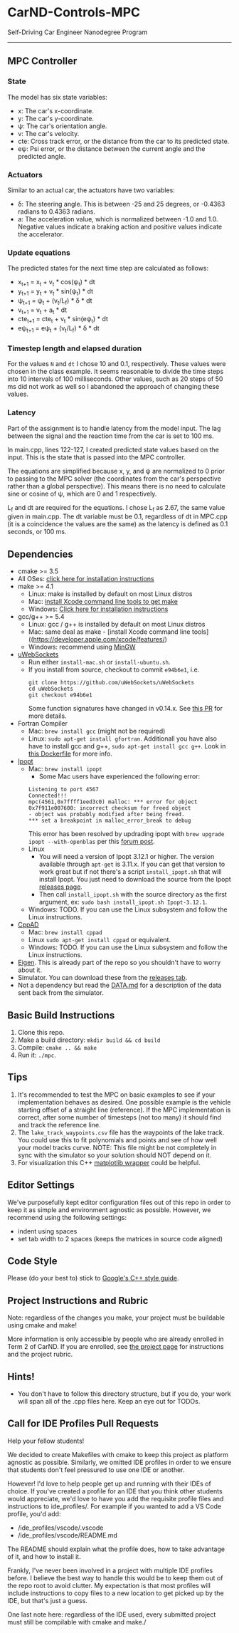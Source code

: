 # CarND-Controls-MPC
Self-Driving Car Engineer Nanodegree Program

---

## MPC Controller

### State

The model has six state variables:

- x: The car's x-coordinate.
- y: The car's y-coordinate.
- &psi;: The car's orientation angle.
- v: The car's velocity.
- cte: Cross track error, or the distance from the car to its predicted state.
- e&psi;: Psi error, or the distance between the current angle and the predicted angle.

### Actuators

Similar to an actual car, the actuators have two variables:

- &delta;: The steering angle.  This is between -25 and 25 degrees, or -0.4363 radians to 0.4363 radians.
- a: The acceleration value, which is normalized between -1.0 and 1.0.  Negative values indicate a braking action and positive values indicate the accelerator.

### Update equations

The predicted states for the next time step are calculated as follows:

- x<sub>t+1</sub> = x<sub>t</sub> + v<sub>t</sub> \* cos(&psi;<sub>t</sub>) \* dt
- y<sub>t+1</sub> = y<sub>t</sub> + v<sub>t</sub> \* sin(&psi;<sub>t</sub>) \* dt
- &psi;<sub>t+1</sub> = &psi;<sub>t</sub> + (v<sub>t</sub>/L<sub>f</sub>) \* &delta; \* dt
- v<sub>t+1</sub> = v<sub>t</sub> + a<sub>t</sub> \* dt
- cte<sub>t+1</sub> = cte<sub>t</sub> + v<sub>t</sub> \* sin(e&psi;<sub>t</sub>) \* dt
- e&psi;<sub>t+1</sub> = e&psi;<sub>t</sub> + (v<sub>t</sub>/L<sub>f</sub>) \* &delta; \* dt

### Timestep length and elapsed duration

For the values `N` and `dt` I chose 10 and 0.1, respectively.  These values were chosen in the class example.  It seems reasonable to divide the time steps into 10 intervals of 100 milliseconds.  Other values, such as 20 steps of 50 ms did not work as well so I abandoned the approach of changing these values.

### Latency

Part of the assignment is to handle latency from the model input.  The lag between the signal and the reaction time from the car is set to 100 ms.

In main.cpp, lines 122-127, I created predicted state values based on the input.  This is the state that is passed into the MPC controller.

The equations are simplified because x, y, and &psi; are normalized to 0 prior to passing to the MPC solver (the coordinates from the car's perspective rather than a global perspective).  This means there is no need to calculate sine or cosine of &psi;, which are 0 and 1 respectively.

L<sub>f</sub> and dt are required for the equations.  I chose L<sub>f</sub> as 2.67, the same value given in main.cpp.  The dt variable must be 0.1, regardless of dt in MPC.cpp (it is a coincidence the values are the same) as the latency is defined as 0.1 seconds, or 100 ms.

## Dependencies

* cmake >= 3.5
 * All OSes: [click here for installation instructions](https://cmake.org/install/)
* make >= 4.1
  * Linux: make is installed by default on most Linux distros
  * Mac: [install Xcode command line tools to get make](https://developer.apple.com/xcode/features/)
  * Windows: [Click here for installation instructions](http://gnuwin32.sourceforge.net/packages/make.htm)
* gcc/g++ >= 5.4
  * Linux: gcc / g++ is installed by default on most Linux distros
  * Mac: same deal as make - [install Xcode command line tools]((https://developer.apple.com/xcode/features/)
  * Windows: recommend using [MinGW](http://www.mingw.org/)
* [uWebSockets](https://github.com/uWebSockets/uWebSockets)
  * Run either `install-mac.sh` or `install-ubuntu.sh`.
  * If you install from source, checkout to commit `e94b6e1`, i.e.
    ```
    git clone https://github.com/uWebSockets/uWebSockets
    cd uWebSockets
    git checkout e94b6e1
    ```
    Some function signatures have changed in v0.14.x. See [this PR](https://github.com/udacity/CarND-MPC-Project/pull/3) for more details.
* Fortran Compiler
  * Mac: `brew install gcc` (might not be required)
  * Linux: `sudo apt-get install gfortran`. Additionall you have also have to install gcc and g++, `sudo apt-get install gcc g++`. Look in [this Dockerfile](https://github.com/udacity/CarND-MPC-Quizzes/blob/master/Dockerfile) for more info.
* [Ipopt](https://projects.coin-or.org/Ipopt)
  * Mac: `brew install ipopt`
       +  Some Mac users have experienced the following error:
       ```
       Listening to port 4567
       Connected!!!
       mpc(4561,0x7ffff1eed3c0) malloc: *** error for object 0x7f911e007600: incorrect checksum for freed object
       - object was probably modified after being freed.
       *** set a breakpoint in malloc_error_break to debug
       ```
       This error has been resolved by updrading ipopt with
       ```brew upgrade ipopt --with-openblas```
       per this [forum post](https://discussions.udacity.com/t/incorrect-checksum-for-freed-object/313433/19).
  * Linux
    * You will need a version of Ipopt 3.12.1 or higher. The version available through `apt-get` is 3.11.x. If you can get that version to work great but if not there's a script `install_ipopt.sh` that will install Ipopt. You just need to download the source from the Ipopt [releases page](https://www.coin-or.org/download/source/Ipopt/).
    * Then call `install_ipopt.sh` with the source directory as the first argument, ex: `sudo bash install_ipopt.sh Ipopt-3.12.1`.
  * Windows: TODO. If you can use the Linux subsystem and follow the Linux instructions.
* [CppAD](https://www.coin-or.org/CppAD/)
  * Mac: `brew install cppad`
  * Linux `sudo apt-get install cppad` or equivalent.
  * Windows: TODO. If you can use the Linux subsystem and follow the Linux instructions.
* [Eigen](http://eigen.tuxfamily.org/index.php?title=Main_Page). This is already part of the repo so you shouldn't have to worry about it.
* Simulator. You can download these from the [releases tab](https://github.com/udacity/self-driving-car-sim/releases).
* Not a dependency but read the [DATA.md](./DATA.md) for a description of the data sent back from the simulator.


## Basic Build Instructions


1. Clone this repo.
2. Make a build directory: `mkdir build && cd build`
3. Compile: `cmake .. && make`
4. Run it: `./mpc`.

## Tips

1. It's recommended to test the MPC on basic examples to see if your implementation behaves as desired. One possible example
is the vehicle starting offset of a straight line (reference). If the MPC implementation is correct, after some number of timesteps
(not too many) it should find and track the reference line.
2. The `lake_track_waypoints.csv` file has the waypoints of the lake track. You could use this to fit polynomials and points and see of how well your model tracks curve. NOTE: This file might be not completely in sync with the simulator so your solution should NOT depend on it.
3. For visualization this C++ [matplotlib wrapper](https://github.com/lava/matplotlib-cpp) could be helpful.

## Editor Settings

We've purposefully kept editor configuration files out of this repo in order to
keep it as simple and environment agnostic as possible. However, we recommend
using the following settings:

* indent using spaces
* set tab width to 2 spaces (keeps the matrices in source code aligned)

## Code Style

Please (do your best to) stick to [Google's C++ style guide](https://google.github.io/styleguide/cppguide.html).

## Project Instructions and Rubric

Note: regardless of the changes you make, your project must be buildable using
cmake and make!

More information is only accessible by people who are already enrolled in Term 2
of CarND. If you are enrolled, see [the project page](https://classroom.udacity.com/nanodegrees/nd013/parts/40f38239-66b6-46ec-ae68-03afd8a601c8/modules/f1820894-8322-4bb3-81aa-b26b3c6dcbaf/lessons/b1ff3be0-c904-438e-aad3-2b5379f0e0c3/concepts/1a2255a0-e23c-44cf-8d41-39b8a3c8264a)
for instructions and the project rubric.

## Hints!

* You don't have to follow this directory structure, but if you do, your work
  will span all of the .cpp files here. Keep an eye out for TODOs.

## Call for IDE Profiles Pull Requests

Help your fellow students!

We decided to create Makefiles with cmake to keep this project as platform
agnostic as possible. Similarly, we omitted IDE profiles in order to we ensure
that students don't feel pressured to use one IDE or another.

However! I'd love to help people get up and running with their IDEs of choice.
If you've created a profile for an IDE that you think other students would
appreciate, we'd love to have you add the requisite profile files and
instructions to ide_profiles/. For example if you wanted to add a VS Code
profile, you'd add:

* /ide_profiles/vscode/.vscode
* /ide_profiles/vscode/README.md

The README should explain what the profile does, how to take advantage of it,
and how to install it.

Frankly, I've never been involved in a project with multiple IDE profiles
before. I believe the best way to handle this would be to keep them out of the
repo root to avoid clutter. My expectation is that most profiles will include
instructions to copy files to a new location to get picked up by the IDE, but
that's just a guess.

One last note here: regardless of the IDE used, every submitted project must
still be compilable with cmake and make./
